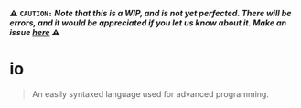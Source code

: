 **⚠️ `CAUTION:` _Note that this is a WIP, and is not yet perfected. There will be errors, and it would be appreciated if you let us know about it. Make an issue [here](https://github.com/JBYT27/io/issues)_ ⚠️**

# io
> An easily syntaxed language used for advanced programming.

